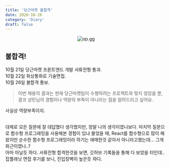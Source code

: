 ```yaml
---
title: '당근마켓 불합격'
date: 2020-10-26
category: 'Diary'
draft: false
---
```


<div style="margin : 0 auto; text-align : center">
  <img src="https://www.daangn.com/images/meta/home/daangn.png" alt="op.gg">
</div>

## 불합격!

10월 21일 당근마켓 프론트엔드 개발 서류전형 통과.
<br>
10월 22일 화상통화로 기술면접.
<br>
10월 26일 불합격 통보.

> 이번 채용의 결과는 현재 당근마켓팀이 수행하려는 프로젝트와 맞지 않았을 뿐,
> 결코 상민님의 경험이나 역량의 부족이 아니라는 점을 알려드리고 싶어요.

사실상 역량부족이지.

<br>
대체로 모든 질문에 잘 대답했다 생각했지만, 정말 나의 생각이였나보다.
마지막 질문으로 함수형 프로그래밍을 사용해본 경험이 있냐 물었을 때, React를 함수형으로 많이 해왔지만 순수한 함수형 프로그래밍이라 하기는 애매한것 같아서 아니라고했는데... 그게 화근이였나..? 
<br>
아마 아닐듯 하다. 서류전형 합격한것을 보면, 깃허브 기록들을 통해 다 보았을 터인데..
<br>
잡플래닛 면접 후기를 보니, 진입장벽이 높은듯 하다.
